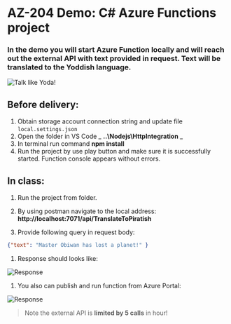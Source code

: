 # AZ-204 Demo: C# Azure Functions project

### In the demo you will start Azure Function locally and will reach out the external API with text provided in request. Text will be translated to the Yoddish language.

![Talk like Yoda!](\Nodejs\yodish.png)

## Before delivery:

1. Obtain storage account connection string and update file `local.settings.json`
1. Open the folder in VS Code _ **..\Nodejs\HttpIntegration** _
1. In terminal run command **npm install**
1. Run the project by use play button and make sure it is successfully started. Function console appears without errors. 


## In class:

1. Run the project from folder.
1. By using postman navigate to the local address: **http://localhost:7071/api/TranslateToPiratish**

1. Provide following query in request body: 

```json
{"text": "Master Obiwan has lost a planet!" }
```
1. Response should looks like: 

![Response](\Nodejs\screen2.png)

1. You also can publish and run function from Azure Portal: 

![Response](\Nodejs\screen.png)

> Note the external API is **limited by 5 calls** in hour!